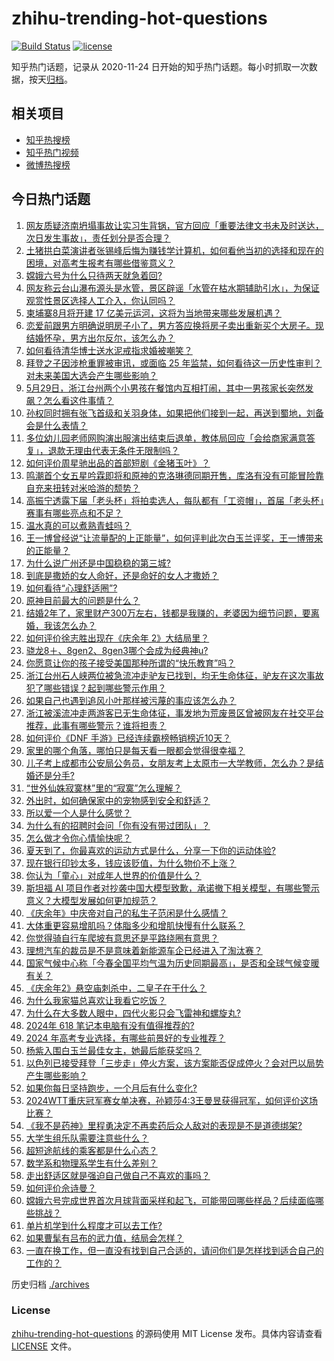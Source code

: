 # zhihu-trending-hot-questions

[![Build Status](https://github.com/justjavac/zhihu-trending-hot-questions/workflows/ci/badge.svg?branch=master)](https://github.com/justjavac/zhihu-trending-hot-questions/actions)
[![license](https://img.shields.io/github/license/justjavac/zhihu-trending-hot-questions)](https://github.com/justjavac/zhihu-trending-hot-questions/blob/master/LICENSE)

知乎热门话题，记录从 2020-11-24
日开始的知乎热门话题。每小时抓取一次数据，按天[归档](./archives)。

## 相关项目

- [知乎热搜榜](https://github.com/justjavac/zhihu-trending-top-search)
- [知乎热门视频](https://github.com/justjavac/zhihu-trending-hot-video)
- [微博热搜榜](https://github.com/justjavac/weibo-trending-hot-search)

## 今日热门话题

<!-- BEGIN -->
<!-- 最后更新时间 Wed Jun 05 2024 02:22:54 GMT+0800 (China Standard Time) -->

1. [网友质疑济南坍塌事故让实习生背锅，官方回应「重要法律文书未及时送达，次日发生事故」，责任划分是否合理？](https://www.zhihu.com/question/658037282)
1. [土猪拱白菜演讲者张锡峰后悔为赚钱学计算机，如何看他当初的选择和现在的困境，对高考生报考有哪些借鉴意义？](https://www.zhihu.com/question/658012177)
1. [嫦娥六号为什么只待两天就急着回?](https://www.zhihu.com/question/658035054)
1. [网友称云台山瀑布源头是水管，景区辟谣「水管在枯水期辅助引水」，为保证观赏性景区选择人工介入，你认同吗？](https://www.zhihu.com/question/658045795)
1. [柬埔寨8月将开建 17 亿美元运河，这将为当地带来哪些发展机遇？](https://www.zhihu.com/question/657754520)
1. [恋爱前跟男方明确说明房子小了，男方答应换将房子卖出重新买个大房子。现结婚怀孕，男方出尔反尔，该怎么办？](https://www.zhihu.com/question/657925618)
1. [如何看待清华博士送水泥戒指求婚被嘲笑？](https://www.zhihu.com/question/658034220)
1. [拜登之子因涉枪重罪被审讯，或面临 25 年监禁，如何看待这一历史性审判？对未来美国大选会产生哪些影响？](https://www.zhihu.com/question/658042016)
1. [5月29日，浙江台州两个小男孩在餐馆内互相打闹，其中一男孩家长突然发飙？怎么看这件事情？](https://www.zhihu.com/question/657654086)
1. [孙权同时拥有张飞首级和关羽身体，如果把他们接到一起，再送到蜀地，刘备会是什么表情？](https://www.zhihu.com/question/655708092)
1. [多位幼儿园老师网购演出服演出结束后退单，教体局回应「会给商家满意答复」，退款无理由代表无条件无限制吗？](https://www.zhihu.com/question/658054402)
1. [如何评价周星驰出品的首部短剧《金猪玉叶》？](https://www.zhihu.com/question/657997522)
1. [鸣潮首个女五星吟霖即将和原神的克洛琳德同期开售，库洛有没有可能冒险靠自充来扭转对米哈游的颓势？](https://www.zhihu.com/question/658076129)
1. [高振宁透露下届「老头杯」将拍卖选人，每队都有「工资帽」，首届「老头杯」赛事有哪些亮点和不足？](https://www.zhihu.com/question/657977386)
1. [温水真的可以煮熟青蛙吗？](https://www.zhihu.com/question/655343440)
1. [王一博曾经说“让流量配的上正能量”，如何评判此次白玉兰评奖，王一博带来的正能量？](https://www.zhihu.com/question/657977331)
1. [为什么说广州还是中国稳稳的第三城?](https://www.zhihu.com/question/271370886)
1. [到底是撒娇的女人命好，还是命好的女人才撒娇？](https://www.zhihu.com/question/657315674)
1. [如何看待“心理舒适圈”?](https://www.zhihu.com/question/657802472)
1. [原神目前最大的问题是什么？](https://www.zhihu.com/question/655077054)
1. [结婚2年了，家里财产300万左右，钱都是我赚的，老婆因为细节问题，要离婚，我该怎么办？](https://www.zhihu.com/question/657981243)
1. [如何评价徐志胜出现在《庆余年 2》大结局里？](https://www.zhihu.com/question/657738181)
1. [骁龙8＋、8gen2、8gen3哪个会成为经典神u?](https://www.zhihu.com/question/652792865)
1. [你愿意让你的孩子接受美国那种所谓的“快乐教育”吗？](https://www.zhihu.com/question/657776730)
1. [浙江台州石人峡两位被急流冲走驴友已找到，均无生命体征，驴友在这次事故犯了哪些错误？起到哪些警示作用？](https://www.zhihu.com/question/657965756)
1. [如果自己也遇到追风小叶那样被污蔑的事应该怎么办？](https://www.zhihu.com/question/657838086)
1. [浙江被溪流冲走两游客已无生命体征，事发地为荒废景区曾被网友在社交平台推荐，此事有哪些警示？谁将担责？](https://www.zhihu.com/question/658030953)
1. [如何评价《DNF 手游》已经连续霸榜畅销榜近10天？](https://www.zhihu.com/question/657636976)
1. [家里的哪个角落，哪怕只是每天看一眼都会觉得很幸福？](https://www.zhihu.com/question/653888957)
1. [儿子考上成都市公安局公务员，女朋友考上太原市一大学教师，怎么办？是结婚还是分手?](https://www.zhihu.com/question/655128362)
1. [“世外仙姝寂寞林”里的“寂寞”怎么理解？](https://www.zhihu.com/question/657971507)
1. [外出时，如何确保家中的宠物感到安全和舒适？](https://www.zhihu.com/question/654579929)
1. [所以爱一个人是什么感觉？](https://www.zhihu.com/question/621011242)
1. [为什么有的招聘时会问「你有没有带过团队」？](https://www.zhihu.com/question/657646240)
1. [怎么做才令你心情愉快呢？](https://www.zhihu.com/question/429006459)
1. [夏天到了，你最喜欢的运动方式是什么，分享一下你的运动体验?](https://www.zhihu.com/question/656716675)
1. [现在银行印钞太多，钱应该贬值，为什么物价不上涨？](https://www.zhihu.com/question/657462534)
1. [你认为「童心」对成年人世界的价值是什么？](https://www.zhihu.com/question/657787262)
1. [斯坦福 AI 项目作者对抄袭中国大模型致歉，承诺撤下相关模型，有哪些警示意义？大模型发展如何更加规范？](https://www.zhihu.com/question/658051988)
1. [《庆余年》中庆帝对自己的私生子范闲是什么感情？](https://www.zhihu.com/question/657660880)
1. [大体重更容易增肌吗？体脂多少和增肌快慢有什么联系？](https://www.zhihu.com/question/656320223)
1. [你觉得骑自行车爬坡有意思还是平路绕圈有意思？](https://www.zhihu.com/question/657445715)
1. [理想汽车的裁员是不是意味着新能源车企已经进入了淘汰赛？](https://www.zhihu.com/question/656474589)
1. [国家气候中心称「今春全国平均气温为历史同期最高」，是否和全球气候变暖有关？](https://www.zhihu.com/question/657991884)
1. [《庆余年2》悬空庙刺杀中，二皇子在干什么？](https://www.zhihu.com/question/657851855)
1. [为什么我家猫总喜欢让我看它吃饭？](https://www.zhihu.com/question/306822339)
1. [为什么在大多数人眼中，四代火影只会飞雷神和螺旋丸?](https://www.zhihu.com/question/469194286)
1. [2024年 618 笔记本电脑有没有值得推荐的?](https://www.zhihu.com/question/657961840)
1. [2024 年高考专业选择，有哪些前景好的专业推荐？](https://www.zhihu.com/question/656737879)
1. [杨紫入围白玉兰最佳女主，她最后能获奖吗？](https://www.zhihu.com/question/657898901)
1. [以色列已接受拜登「三步走」停火方案，该方案能否促成停火？会对巴以局势产生哪些影响？](https://www.zhihu.com/question/658041408)
1. [如果你每日坚持跑步，一个月后有什么变化?](https://www.zhihu.com/question/657569426)
1. [2024WTT重庆冠军赛女单决赛，孙颖莎4:3王曼昱获得冠军，如何评价这场比赛？](https://www.zhihu.com/question/658003603)
1. [《我不是药神》里程勇决定不再卖药后众人敌对的表现是不是道德绑架?](https://www.zhihu.com/question/284465622)
1. [大学生组乐队需要注意些什么？](https://www.zhihu.com/question/304882766)
1. [超短途航线的乘客都是什么心态？](https://www.zhihu.com/question/630024375)
1. [数学系和物理系学生有什么差别？](https://www.zhihu.com/question/24127370)
1. [走出舒适区就是强迫自己做自己不喜欢的事吗？](https://www.zhihu.com/question/354223696)
1. [如何评价佘诗曼？](https://www.zhihu.com/question/431496421)
1. [嫦娥六号完成世界首次月球背面采样和起飞，可能带回哪些样品？后续面临哪些挑战？](https://www.zhihu.com/question/658031142)
1. [单片机学到什么程度才可以去工作?](https://www.zhihu.com/question/639955150)
1. [如果曹髦有吕布的武力值，结局会怎样？](https://www.zhihu.com/question/534223922)
1. [一直在换工作，但一直没有找到自己合适的，请问你们是怎样找到适合自己的工作的？](https://www.zhihu.com/question/657024405)

<!-- END -->

历史归档 [./archives](./archives)

### License

[zhihu-trending-hot-questions](https://github.com/justjavac/zhihu-trending-hot-questions)
的源码使用 MIT License 发布。具体内容请查看 [LICENSE](./LICENSE) 文件。
